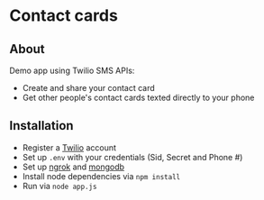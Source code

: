 # Contact cards

## About
Demo app using Twilio SMS APIs:
- Create and share your contact card
- Get other people's contact cards texted directly to your phone

## Installation
- Register a [Twilio]('https://twilio.com') account
- Set up `.env` with your credentials (Sid, Secret and Phone #)
- Set up [ngrok]('https://ngrok.com') and [mongodb]('https://mongodb.com')
- Install node dependencies via `npm install`
- Run via `node app.js`

